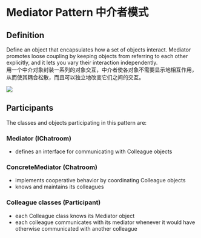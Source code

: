 # Mediator Pattern 中介者模式
## Definition

Define an object that encapsulates how a set of objects interact. Mediator promotes loose coupling by keeping objects from referring to each other explicitly, and it lets you vary their interaction independently.
<br>用一个中介对象封装一系列的对象交互，中介者使各对象不需要显示地相互作用，从而使其耦合松散，而且可以独立地改变它们之间的交互。

![](https://github.com/LionelPerrault/Unity-Design-Pattern/blob/master/UML_Picture/mediator.gif)


## Participants

The classes and objects participating in this pattern are:

### Mediator  (IChatroom)
* defines an interface for communicating with Colleague objects

### ConcreteMediator  (Chatroom)
* implements cooperative behavior by coordinating Colleague objects
* knows and maintains its colleagues

### Colleague classes  (Participant)
* each Colleague class knows its Mediator object
* each colleague communicates with its mediator whenever it would have otherwise communicated with another colleague

